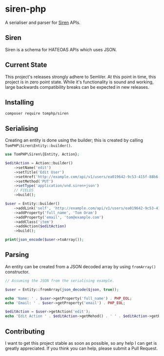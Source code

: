 # siren-php

A serialiser and parser for [Siren](https://github.com/kevinswiber/siren) APIs.

## Siren

Siren is a schema for HATEOAS APIs which uses JSON.

## Current State

This project's releases strongly adhere to SemVer. At this point in time, this
project is in zero point state. While it's functionality is sound and working,
large backwards compatibility breaks can be expected in new releases.

## Installing

```
composer require tomphp/siren
```

## Serialising

Creating an entity is done using the builder; this is created by calling
`TomPHP\Siren\Entity::builder()`.

```php
use TomPHP\Siren\{Entity, Action};

$editAction = Action::builder()
    ->setName('edit')
    ->setTitle('Edit User')
    ->setHref('http://example.com/api/v1/users/ea019642-9c53-415f-88b6-e191dea184f9')
    ->setMethod('PUT')
    ->setType('application/vnd.siren+json')
    // FIELDS
    ->build();

$user = Entity::builder()
    ->addLink('self', 'http://example.com/api/v1/users/ea019642-9c53-415f-88b6-e191dea184f9')
    ->addProperty('full_name', 'Tom Oram')
    ->addProperty('email', 'tom@example.com')
    ->addClass('item')
    ->addAction($editAction)
    ->build();

print(json_encode($user->toArray());
```

## Parsing

An entity can be created from a JSON decoded array by using `fromArray()`
constructor.

```php
// Assuming the JSON from the serialising example.

$user = Entity::fromArray(json_decode($json, true));

echo 'Name: ' . $user->getProperty('full_name') . PHP_EOL;
echo 'Email: ' . $user->getProperty('email') . PHP_EOL;

$editAction = $user->getAction('edit');
echo 'Edit Action ' . $editAction->getMehod() . ' ' . $editAction->getHref() . PHP_EOL;
```

## Contributing

I want to get this project stable as soon as possible, so any help I can get
is greatly appreciated. If you think you can help, please submit a Pull Request.

